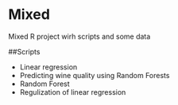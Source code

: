 # Mixed
Mixed R project wirh scripts and some data

##Scripts
* Linear regression
* Predicting wine quality using Random Forests
* Random Forest
* Regulization of linear regression
